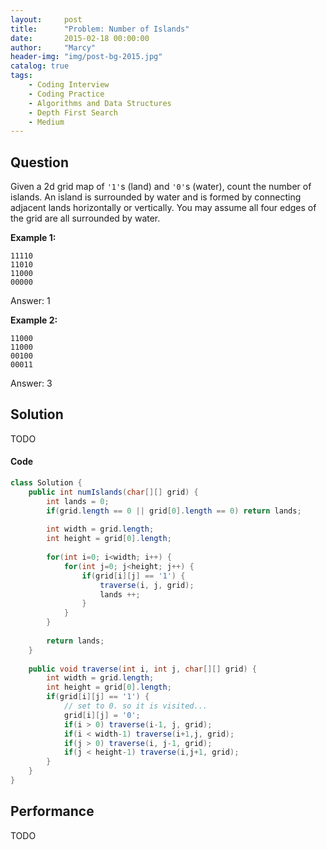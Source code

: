 ```yaml
---
layout:     post
title:      "Problem: Number of Islands"
date:       2015-02-18 00:00:00
author:     "Marcy"
header-img: "img/post-bg-2015.jpg"
catalog: true
tags:
    - Coding Interview
    - Coding Practice
    - Algorithms and Data Structures
    - Depth First Search
    - Medium
---
```


## Question

Given a 2d grid map of `'1'`s (land) and `'0'`s (water), count the number of islands. An island is surrounded by water and is formed by connecting adjacent lands horizontally or vertically. You may assume all four edges of the grid are all surrounded by water.

**Example 1:**
```
11110
11010
11000
00000
```
Answer: 1

**Example 2:**
```
11000
11000
00100
00011
```
Answer: 3

## Solution
TODO

#### Code
```java
class Solution {
    public int numIslands(char[][] grid) {
        int lands = 0;
        if(grid.length == 0 || grid[0].length == 0) return lands;
        
        int width = grid.length;
        int height = grid[0].length;
        
        for(int i=0; i<width; i++) {
            for(int j=0; j<height; j++) {
                if(grid[i][j] == '1') {
                    traverse(i, j, grid);
                    lands ++;
                }
            }   
        }
        
        return lands;
    }
    
    public void traverse(int i, int j, char[][] grid) {
        int width = grid.length;
        int height = grid[0].length;
        if(grid[i][j] == '1') {
            // set to 0. so it is visited...
            grid[i][j] = '0';
            if(i > 0) traverse(i-1, j, grid);
            if(i < width-1) traverse(i+1,j, grid);
            if(j > 0) traverse(i, j-1, grid);
            if(j < height-1) traverse(i,j+1, grid);
        }
    }
}
```

## Performance
TODO
